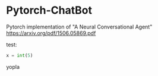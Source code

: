 # Pytorch-ChatBot
Pytorch implementation of "A Neural Conversational Agent" https://arxiv.org/pdf/1506.05869.pdf

test:
```python
x = int(5)
```
yopla
